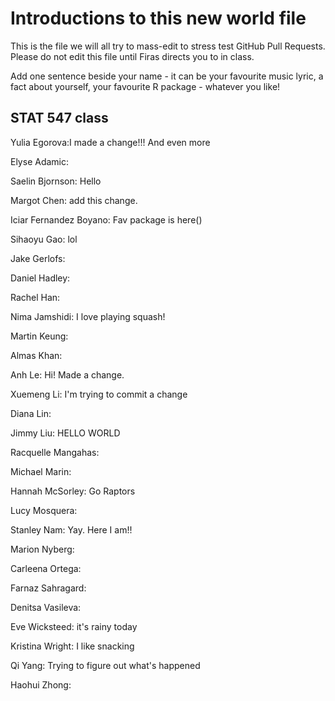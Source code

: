 # Introductions to this new world file

This is the file we will all try to mass-edit to stress test GitHub Pull Requests.
Please do not edit this file until Firas directs you to in class.

Add one sentence beside your name - it can be your favourite music lyric, a fact about yourself, your favourite R package - whatever you like!

## STAT 547 class

Yulia Egorova:I made a change!!! And even more

Elyse Adamic: 

Saelin Bjornson: Hello

Margot Chen: add this change.

Iciar Fernandez Boyano: Fav package is here()

Sihaoyu Gao: lol

Jake Gerlofs: 

Daniel Hadley: 

Rachel Han: 

Nima Jamshidi: I love playing squash!

Martin Keung: 

Almas Khan: 

Anh Le: Hi! Made a change.

Xuemeng Li: I'm trying to commit a change

Diana Lin: 

Jimmy Liu: HELLO WORLD

Racquelle Mangahas: 

Michael Marin: 

Hannah McSorley: Go Raptors 

Lucy Mosquera: 

Stanley Nam: Yay. Here I am!! 

Marion Nyberg: 

Carleena Ortega: 

Farnaz Sahragard: 

Denitsa Vasileva: 

Eve Wicksteed: it's rainy today

Kristina Wright: I like snacking

Qi Yang: Trying to figure out what's happened

Haohui Zhong: 

